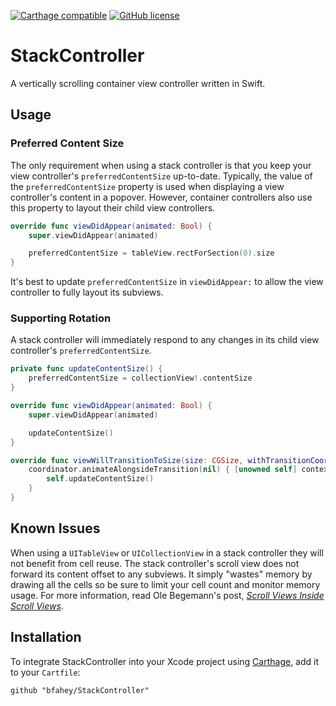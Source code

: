 [![Carthage compatible](https://img.shields.io/badge/Carthage-compatible-4BC51D.svg?style=flat)](https://github.com/Carthage/Carthage)
[![GitHub license](https://img.shields.io/badge/license-MIT-lightgrey.svg)](https://github.com/bfahey/StackController/blob/master/LICENSE)

# StackController
A vertically scrolling container view controller written in Swift.

## Usage

### Preferred Content Size

The only requirement when using a stack controller is that you keep your view controller's `preferredContentSize` up-to-date. Typically, the value of the `preferredContentSize` property is used when displaying a view controller's content in a popover. However, container controllers also use this property to layout their child view controllers.

```swift
override func viewDidAppear(animated: Bool) {
    super.viewDidAppear(animated)

    preferredContentSize = tableView.rectForSection(0).size
}
```

It's best to update `preferredContentSize` in `viewDidAppear:` to allow the view controller to fully layout its subviews.

### Supporting Rotation

A stack controller will immediately respond to any changes in its child view controller's `preferredContentSize`.

```swift
private func updateContentSize() {
    preferredContentSize = collectionView!.contentSize
}

override func viewDidAppear(animated: Bool) {
    super.viewDidAppear(animated)

    updateContentSize()
}

override func viewWillTransitionToSize(size: CGSize, withTransitionCoordinator coordinator: UIViewControllerTransitionCoordinator) {
    coordinator.animateAlongsideTransition(nil) { [unowned self] context in
        self.updateContentSize()
    }
}
```

## Known Issues
When using a `UITableView` or `UICollectionView` in a stack controller they will not benefit from cell reuse. The stack controller's scroll view does not forward its content offset to any subviews. It simply "wastes" memory by drawing all the cells so be sure to limit your cell count and monitor memory usage. For more information, read Ole Begemann's post, [*Scroll Views Inside Scroll Views*](http://oleb.net/blog/2014/05/scrollviews-inside-scrollviews/).

## Installation

To integrate StackController into your Xcode project using [Carthage](https://github.com/Carthage/Carthage), add it to your `Cartfile`:

    github "bfahey/StackController"
